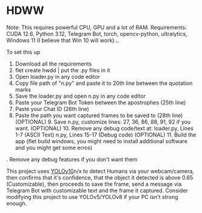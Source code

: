 # HDWW
Note: This requires powerful CPU, GPU and a lot of RAM.
Requirements: CUDA 12.6, Python 3.12, Telegram Bot, torch, opencv-python, ultralytics, Windows 11 (I believe that Win 10 will work)...

To set this up
1. Download all the requirements
2. flet create hwdd | put the .py files in it
3. Open loader.py in any code editor
4. Copy file path of "n.py" and paste it to 20th line between the quotation marks
5. Save the loader.py and open n.py in any code editor
6. Paste your Telegram Bot Token between the apostrophes (25th line)
7. Paste your Chat ID (26th line)
8. Paste the path you want captured frames to be saved to (28th line)
(OPTIONAL) 9. Save n.py, customize lines: 27, 36, 86, 88, 91, 92 if you want.
(OPTIONAL) 10. Remove any debug code/text at:
loader.py, Lines 1-7 (ASCII Text)
n.py, Lines 15-17 (Debug code)
(OPTIONAL) 11. Build the app (flet build windows, you might need to install additional software and you might get some erros)

. Remove any debug features if you don't want them


This project uses [YOLOv10](https://github.com/THU-MIG/yolov10)n/x to detect Humans via your webcam/camera, then confirms that it's confidence, that the object it detected is above 0.65 (Customizable), then proceeds to save the frame, send a message via Telegram Bot with customizable text and the frame it captured. Consider modifying this project to use YOLOv5/YOLOv8 if your PC isn't strong enough.
